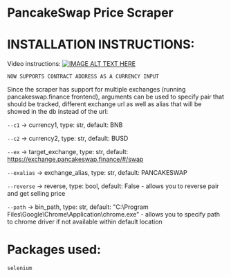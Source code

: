 # PancakeSwap Price Scraper

# INSTALLATION INSTRUCTIONS:

Video instructions: 
[![IMAGE ALT TEXT HERE](https://i.imgur.com/5bnvKId.png)](https://www.youtube.com/watch?v=ZduRt10Bvh0)

``NOW SUPPORTS CONTRACT ADDRESS AS A CURRENCY INPUT``


Since the scraper has support for multiple exchanges (running pancakeswap.finance frontend), arguments can be used to specify pair that should be tracked, different exchange url as well as alias that will be showed in the db instead of the url:

``--c1`` -> currency1, type: str, default: BNB

``--c2`` -> currency2, type: str, default: BUSD

``--ex`` -> target_exchange, type: str, default: https://exchange.pancakeswap.finance/#/swap

``--exalias`` -> exchange_alias, type: str, default: PANCAKESWAP

``--reverse`` -> reverse, type: bool, default: False - allows you to reverse pair and get selling price

``--path`` -> bin_path, type: str, default: "C:\Program Files\Google\Chrome\Application\chrome.exe" - allows you to specify path to chrome driver if not available within default location




# Packages used:

``selenium`` 

